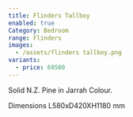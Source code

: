 ```yaml
---
title: Flinders Tallboy
enabled: true
Category: Bedroom
range: Flinders
images:
  - /assets/flinders tallboy.png
variants:
  - price: 69500
---
```

Solid N.Z. Pine in Jarrah Colour.

Dimensions
L580xD420XH1180 mm
